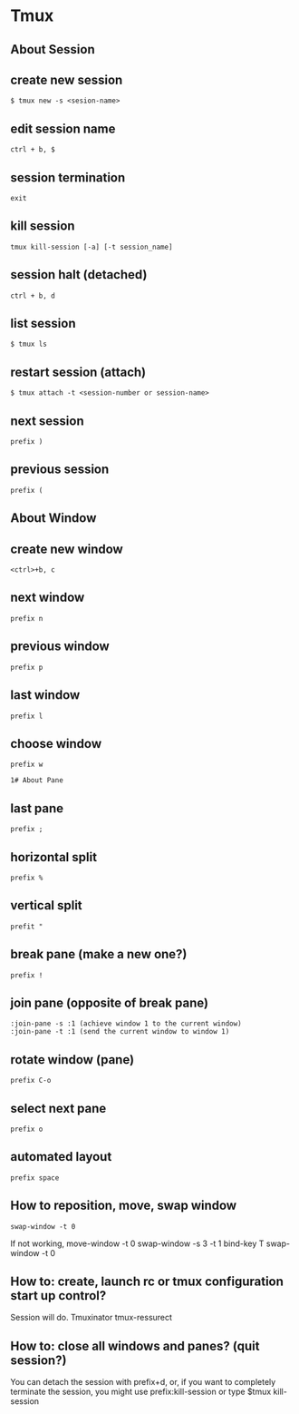 # Tmux 

## About Session

## create new session
    $ tmux new -s <sesion-name>

## edit session name
    ctrl + b, $

## session termination
    exit

## kill session
    tmux kill-session [-a] [-t session_name]

## session halt (detached)
    ctrl + b, d

## list session
    $ tmux ls

## restart session (attach)
    $ tmux attach -t <session-number or session-name>

## next session
    prefix )

## previous session
    prefix (

## About Window
## create new window
    <ctrl>+b, c

## next window 
    prefix n

## previous window
    prefix p

## last window
    prefix l

## choose window
    prefix w

    1# About Pane

## last pane
    prefix ;

## horizontal split
    prefix %


## vertical split 
    prefit "

## break pane (make a new one?)  
    prefix !

## join pane (opposite of break pane)
    :join-pane -s :1 (achieve window 1 to the current window)
    :join-pane -t :1 (send the current window to window 1)

## rotate window (pane) 
    prefix C-o

## select next pane 
    prefix o 

## automated layout
    prefix space

## How to reposition, move, swap window
    swap-window -t 0
If not working,
    move-window -t 0
    swap-window -s 3 -t 1
    bind-key T swap-window -t 0

## How to: create, launch rc or tmux configuration start up control?
Session will do.
Tmuxinator
tmux-ressurect

## How to: close all windows and panes? (quit session?)
You can detach the session with prefix+d, or, if you want to completely terminate the session, you might use prefix:kill-session<cr> or type
$tmux kill-session
